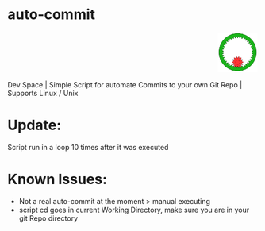 # auto-commit
<p align="right">
  <img src="./Animated_internal_gear.gif" width="80" height="80">
</p>

Dev Space | Simple Script for automate Commits to your own Git Repo | Supports Linux / Unix

# Update:

Script run in a loop 10 times after it was executed


# Known Issues:

- Not a real auto-commit at the moment > manual executing
- script cd goes in current Working Directory, make sure you are in your git Repo directory
